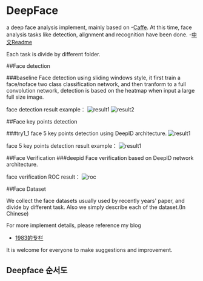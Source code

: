 # DeepFace
a deep face analysis implement, mainly based on -[Caffe](https://github.com/BVLC/caffe). At this time, face analysis tasks like detection, alignment and recognition have been done. -[中文Readme](https://github.com/RiweiChen/DeepFace/blob/master/README_ch.md)

Each task is divide by different folder.

##Face detection

###baseline
Face detection using sliding windows style, it first train a face/noface two class classification network, and then tranform to a full convolution network, detection is based on the heatmap when input a large full size image.

face detection result example：
![result1](FaceDetection/result/1.jpeg)
![result2](FaceDetection/result/2.jpeg)

  
##Face key points detection

###try1_1
face 5 key points detection using DeepID architecture.
![result1](FaceAlignment/figures/deepid.png)

face 5 key points detection result example：
![result1](FaceAlignment/result/1.png)

##Face Verification
###deepid
Face verification based on DeepID network architecture.

face verification ROC result：
![roc](FaceRecongnition/result/roc_cosine.png)


##Face Dataset

We collect the face datasets usually used by recently years' paper, and divide by different task. Also we  simply describe each of the dataset.(In Chinese)


For more implement details, please reference my blog
- [1983的专栏](http://blog.csdn.net/chenriwei2)

It is welcome for everyone to make suggestions and improvement.

## Deepface 순서도 
